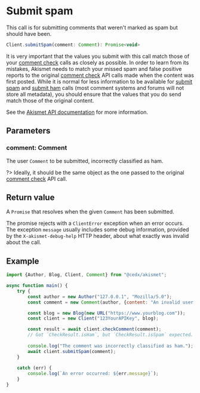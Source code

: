 # Submit spam
This call is for submitting comments that weren't marked as spam but should have been.

```javascript
Client.submitSpam(comment: Comment): Promise<void>
```

It is very important that the values you submit with this call match those of your [comment check](features/comment_check.md) calls as closely as possible.
In order to learn from its mistakes, Akismet needs to match your missed spam and false positive reports
to the original [comment check](features/comment_check.md) API calls made when the content was first posted. While it is normal for less information
to be available for [submit spam](features/submit_spam.md) and [submit ham](features/submit_ham.md) calls (most comment systems and forums will not store all metadata),
you should ensure that the values that you do send match those of the original content.

See the [Akismet API documentation](https://akismet.com/development/api/#submit-spam) for more information.

## Parameters

### **comment**: Comment
The user `Comment` to be submitted, incorrectly classified as ham.

?> Ideally, it should be the same object as the one passed to the original [comment check](features/comment_check.md) API call.

## Return value
A `Promise` that resolves when the given `Comment` has been submitted.

The promise rejects with a `ClientError` exception when an error occurs.
The exception `message` usually includes some debug information, provided by the `X-akismet-debug-help` HTTP header, about what exactly was invalid about the call.

## Example

```javascript
import {Author, Blog, Client, Comment} from "@cedx/akismet";

async function main() {
	try {
		const author = new Author("127.0.0.1", "Mozilla/5.0");
		const comment = new Comment(author, {content: "An invalid user comment (spam)"});

		const blog = new Blog(new URL("https://www.yourblog.com"));
		const client = new Client("123YourAPIKey", blog);

		const result = await client.checkComment(comment);
		// Got `CheckResult.isHam`, but `CheckResult.isSpam` expected.
		
		console.log("The comment was incorrectly classified as ham.");
		await client.submitSpam(comment);
	}
		
	catch (err) {
		console.log(`An error occurred: ${err.message}`);
	}
}
```
